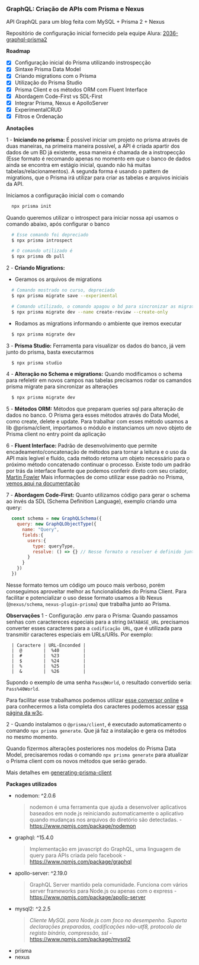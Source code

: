 ### GraphQL: Criação de APIs com Prisma e Nexus

API GraphQL para um blog feita com MySQL + Prisma 2 + Nexus

Repositório de configuração inicial fornecido pela equipe Alura: [2036-graphql-prisma2](https://github.com/alura-cursos/2036-graphql-prisma2)


**Roadmap**
- [x] Configuração inicial do Prisma utilizando instrospecção
- [x] Sintaxe Prisma Data Model
- [x] Criando migrations com o Prisma
- [x] Utilização do Prisma Studio 
- [x] Prisma Client e os métodos ORM com Fluent Interface
- [x] Abordagem Code-First vs SDL-First
- [x] Integrar Prisma, Nexus e ApolloServer
- [x] ExperimentalCRUD
- [x] Filtros e Ordenação

**Anotações**

1 - **Iniciando no prisma:**
  É possível iniciar um projeto no prisma através de duas maneiras, na primeira maneira possível, a API é criada apartir dos dados de um BD já existente, essa maneira é chamada de a instropecção (Esse formato é recomando apenas no momento em que o banco de dados ainda se encontra em estágio inicial, quando não há muitas tabelas/relacionamentos). A segunda forma é usando o pattern de migrations, que o Prisma irá utilizar para criar as tabelas e arquivos iniciais da API.

  Iniciamos a configuração inicial com o comando
  ```bash
    npx prisma init
  ```

  Quando queremos utilizar o introspect para iniciar nossa api usamos o comando abaixo, após configurar o banco
  ```bash
    # Esse comando foi depreciado
    $ npx prisma introspect

    # O comando utilizado é
    $ npx prisma db pull
  ```

2 - **Criando Migrations:**

  - Geramos os arquivos de migrations
  ```bash
    # Comando mostrado no curso, depreciado
    $ npx prisma migrate save --experimental

    # Comando utilizado, o comando apagou o bd para sincronizar as migrations com o schema
    $ npx prisma migrate dev --name create-review --create-only
  ```
 - Rodamos as migrations informando o ambiente que iremos executar
  ```bash
    $ npx prisma migrate dev
  ```

3 - **Prisma Studio:** Ferramenta para visualizar os dados do banco, já vem junto do prisma, basta executarmos
  ```bash
    $ npx prisma studio
  ```

4 - **Alteração no Schema e migrations:** Quando modificamos o schema para refeletir em novos campos nas tabelas precisamos rodar os camandos prisma migrate para sincronizar as alterações
  ```bash
    $ npx prisma migrate dev
  ```

5 - **Métodos ORM:** Métodos que preparam queries sql para alteração de dados no banco. O Prisma gera esses métodos através do Data Model, como create, delete e update. Para trabalhar com esses método usamos a lib @prisma/client, importamos o módulo e instanciamos um novo objeto de Prisma client no entry point da aplicação

6 - **Fluent Interface:** Padrão de desenvolvimento que permite encadeamento/concatenação de métodos para tornar a leitura e o uso da API mais legível e fluído, cada método retorna um objeto necessário para o próximo método concatenado continuar o processo. Existe todo um padrão por trás da interface fluente que podemos conferir direto com seu criador, [Martin Fowler](https://martinfowler.com/bliki/FluentInterface.html)
Mais informações de como utilizar esse padrão no Prisma, [vemos aqui na documentação](https://www.prisma.io/docs/concepts/components/prisma-client/relation-queries#fluent-api)


7 - **Abordagem Code-First:** Quanto utilizamos código para gerar o schema ao invés da SDL (Schema Definition Language), exemplo criando uma query:
```javascript
  const schema = new GraphQLSchema({
    query: new GraphQLObjectType({
      name: "Query",
      fields:{
        users:{
          type: queryType,
          resolve: () => {} // Nesse formato o resolver é definido junto ao schema
        }
      }
    })
  })
```

Nesse formato temos um código um pouco mais verboso, porém conseguimos aproveitar melhor as funcionalidades do Prisma Client. Para facilitar e potencializar o uso desse formato usamos a lib Nexus (```@nexus/schema```, ```nexus-plugin-prisma```) que trabalha junto ao Prisma.



**Observações**
1 - Configuração .env para o Prisma: Quando passamos senhas com caractereces especiais para a string ```DATABASE_URL``` precisamos converter esses caracteres para a ```codificação URL```, que é utilizada para transmitir caracteres especiais em URLs/URIs. Por exemplo:
```
  | Caractere | URL-Enconded |
  |  @        |  %40         |
  |  #        |  %23         |
  |  $        |  %24         |
  |  %        |  %25         |
  |  &        |  %26         |
```

Supondo o exemplo de uma senha ```Pass@World```, o resultado convertido seria: ```Pass%40World```.

Para facilitar esse trabalhamos podemos utilizar [esse conversor online](https://www.url-encode-decode.com) e para conhecermos a lista completa dos caracteres podemos acessar [essa página da w3c](https://www.w3schools.com/tags/ref_urlencode.ASP).

2 - Quando instalamos o ```@prisma/client```, é executado automaticamento o comando ```npx prisma generate```. Que já faz a instalação e gera os métodos no mesmo momento. 

Quando fizermos alterações posteriores nos modelos do Prisma Data Model, precisaremos rodas o comando ```npx prisma generate``` para atualizar o Prisma client com os novos métodos que seráo gerado.

Mais detalhes em [generating-prisma-client](https://www.prisma.io/docs/concepts/components/prisma-client/working-with-prismaclient/generating-prisma-client)



**Packages utilizados**

- nodemon: ^2.0.6
  > nodemon é uma ferramenta que ajuda a desenvolver aplicativos baseados em node.js reiniciando automaticamente o aplicativo quando mudanças nos arquivos do diretório são detectadas. - https://www.npmjs.com/package/nodemon
- graphql: ^15.4.0
  > Implementação em javascript do GraphQL, uma linguagem de query para APIs criada pelo facebook - https://www.npmjs.com/package/graphql
- apollo-server: ^2.19.0
  > GraphQL Server mantido pela comunidade. Funciona com vários server frameworks para Node.js ou apenas com o express - https://www.npmjs.com/package/apollo-server
- mysql2: ^2.2.5
    > *Cliente MySQL para Node.js com foco no desempenho. Suporta declarações preparadas, codificações não-utf8, protocolo de registo binário, compressão, ssl* - https://www.npmjs.com/package/mysql2
- prisma
- nexus